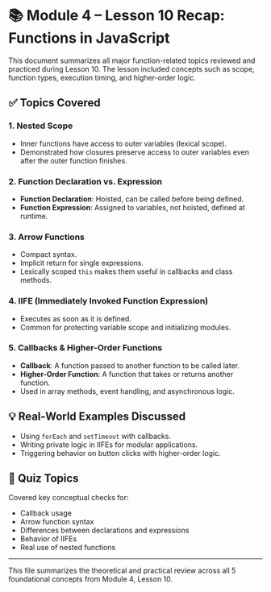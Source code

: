 
# 📚 Module 4 – Lesson 10 Recap: Functions in JavaScript

This document summarizes all major function-related topics reviewed and practiced during Lesson 10. The lesson included concepts such as scope, function types, execution timing, and higher-order logic.

## ✅ Topics Covered

### 1. Nested Scope
- Inner functions have access to outer variables (lexical scope).
- Demonstrated how closures preserve access to outer variables even after the outer function finishes.

### 2. Function Declaration vs. Expression
- **Function Declaration**: Hoisted, can be called before being defined.
- **Function Expression**: Assigned to variables, not hoisted, defined at runtime.

### 3. Arrow Functions
- Compact syntax.
- Implicit return for single expressions.
- Lexically scoped `this` makes them useful in callbacks and class methods.

### 4. IIFE (Immediately Invoked Function Expression)
- Executes as soon as it is defined.
- Common for protecting variable scope and initializing modules.

### 5. Callbacks & Higher-Order Functions
- **Callback**: A function passed to another function to be called later.
- **Higher-Order Function**: A function that takes or returns another function.
- Used in array methods, event handling, and asynchronous logic.

## 💡 Real-World Examples Discussed

- Using `forEach` and `setTimeout` with callbacks.
- Writing private logic in IIFEs for modular applications.
- Triggering behavior on button clicks with higher-order logic.

## 🧪 Quiz Topics
Covered key conceptual checks for:
- Callback usage
- Arrow function syntax
- Differences between declarations and expressions
- Behavior of IIFEs
- Real use of nested functions

---

This file summarizes the theoretical and practical review across all 5 foundational concepts from Module 4, Lesson 10.
